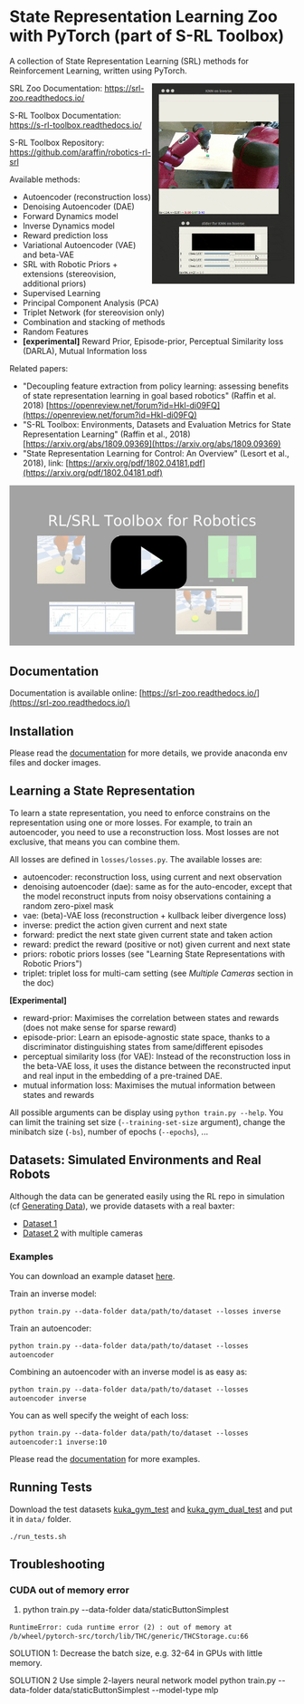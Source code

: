 # State Representation Learning Zoo with PyTorch (part of S-RL Toolbox)

A collection of State Representation Learning (SRL) methods for Reinforcement Learning, written using PyTorch.

<img src="imgs/enjoy-latent-real-baxter.gif" align="right" width="50%"/>

SRL Zoo Documentation: https://srl-zoo.readthedocs.io/

S-RL Toolbox Documentation: https://s-rl-toolbox.readthedocs.io/

S-RL Toolbox Repository: https://github.com/araffin/robotics-rl-srl


Available methods:

- Autoencoder (reconstruction loss)
- Denoising Autoencoder (DAE)
- Forward Dynamics model
- Inverse Dynamics model
- Reward prediction loss
- Variational Autoencoder (VAE) and beta-VAE
- SRL with Robotic Priors + extensions (stereovision, additional priors)
- Supervised Learning
- Principal Component Analysis (PCA)
- Triplet Network (for stereovision only)
- Combination and stacking of methods
- Random Features
- **[experimental]** Reward Prior, Episode-prior, Perceptual Similarity loss (DARLA), Mutual Information loss

Related papers:
- "Decoupling feature extraction from policy learning: assessing benefits of state representation learning in goal based robotics" (Raffin et al. 2018) [https://openreview.net/forum?id=Hkl-di09FQ](https://openreview.net/forum?id=Hkl-di09FQ)
- "S-RL Toolbox: Environments, Datasets and Evaluation Metrics for State Representation Learning" (Raffin et al., 2018) [https://arxiv.org/abs/1809.09369](https://arxiv.org/abs/1809.09369)
- "State Representation Learning for Control: An Overview" (Lesort et al., 2018), link: [https://arxiv.org/pdf/1802.04181.pdf](https://arxiv.org/pdf/1802.04181.pdf)

<a href="https://drive.google.com/file/d/153oxiwHyK2W9nU3avEi0b0O4qjo7WD0X/view"><img src="imgs/rl_toolboxplay.jpg"/></a>

## Documentation

Documentation is available online: [https://srl-zoo.readthedocs.io/](https://srl-zoo.readthedocs.io/)

## Installation

Please read the [documentation](https://s-rl-toolbox.readthedocs.io/) for more details, we provide anaconda env files and docker images.

## Learning a State Representation

To learn a state representation, you need to enforce constrains on the representation using one or more losses. For example, to train an autoencoder, you need to use a reconstruction loss.
Most losses are not exclusive, that means you can combine them.

All losses are defined in `losses/losses.py`. The available losses are:

- autoencoder: reconstruction loss, using current and next observation
- denoising autoencoder (dae): same as for the auto-encoder, except that the model reconstruct inputs from
                             noisy observations containing a random zero-pixel mask
- vae: (beta)-VAE loss (reconstruction + kullback leiber divergence loss)
- inverse: predict the action given current and next state
- forward: predict the next state given current state and taken action
- reward: predict the reward (positive or not) given current and next state
- priors: robotic priors losses (see "Learning State Representations with Robotic Priors")
- triplet: triplet loss for multi-cam setting (see *Multiple Cameras* section in the doc)

**[Experimental]**
- reward-prior: Maximises the correlation between states and rewards (does not make sense for sparse reward)
- episode-prior: Learn an episode-agnostic state space, thanks to a discriminator distinguishing states from same/different episodes
- perceptual similarity loss (for VAE):  Instead of the reconstruction loss in the beta-VAE loss, it
uses the distance between the reconstructed input and real input in the embedding of a pre-trained DAE.
 - mutual information loss: Maximises the mutual information between states and rewards


All possible arguments can be display using `python train.py --help`. You can limit the training set size (`--training-set-size` argument), change the minibatch size (`-bs`), number of epochs (`--epochs`), ...

## Datasets: Simulated Environments and Real Robots

Although the data can be generated easily using the RL repo in simulation (cf [Generating Data](https://s-rl-toolbox.readthedocs.io/en/latest/guide/envs.html#generating-data)), we provide datasets with a real baxter:

- [Dataset 1](https://mega.nz/#!kN8gTbDQ!s0dRO5TmsNAorIhSsPvPeflaH-r7uYPKgUF2c5Fxxqk)
- [Dataset 2](https://mega.nz/#!AcVkCJgA!mPzXkY3jkM3BPfCN5LGSi9pZfD6urf0m5wTCtkk1_uk) with multiple cameras


### Examples

You can download an example dataset [here](https://drive.google.com/open?id=154qMJHgUnzk0J_Hxmr2jCnV1ipS7o1D5).

Train an inverse model:
```
python train.py --data-folder data/path/to/dataset --losses inverse
```

Train an autoencoder:
```
python train.py --data-folder data/path/to/dataset --losses autoencoder
```

Combining an autoencoder with an inverse model is as easy as:
```
python train.py --data-folder data/path/to/dataset --losses autoencoder inverse
```

You can as well specify the weight of each loss:
```
python train.py --data-folder data/path/to/dataset --losses autoencoder:1 inverse:10
```

Please read the [documentation](https://s-rl-toolbox.readthedocs.io/) for more examples.


## Running Tests

Download the test datasets [kuka_gym_test](https://drive.google.com/open?id=154qMJHgUnzk0J_Hxmr2jCnV1ipS7o1D5) and [kuka_gym_dual_test](https://drive.google.com/open?id=15Fhqr4-kai4b8qQWiq2mEAWW5ZqH5qID) and put it in `data/` folder.
```
./run_tests.sh
```


## Troubleshooting

### CUDA out of memory error

1.  python train.py --data-folder data/staticButtonSimplest
```
RuntimeError: cuda runtime error (2) : out of memory at /b/wheel/pytorch-src/torch/lib/THC/generic/THCStorage.cu:66
```

SOLUTION 1: Decrease the batch size, e.g. 32-64 in GPUs with little memory.

SOLUTION 2 Use simple 2-layers neural network model
python train.py --data-folder data/staticButtonSimplest --model-type mlp
